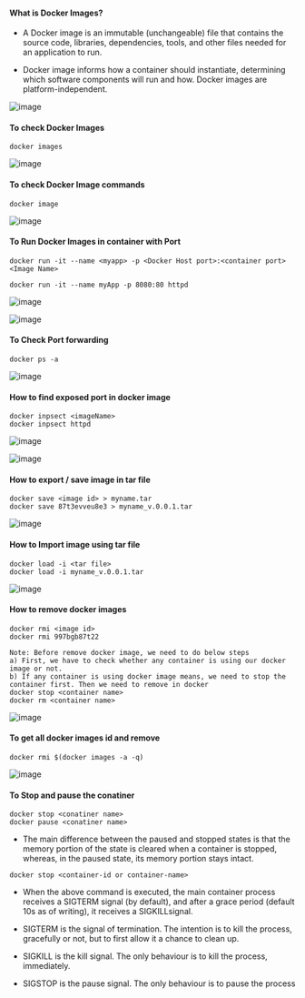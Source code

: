 #### What is Docker Images?

* A Docker image is an immutable (unchangeable) file that contains the source code, libraries, dependencies, tools, and other files needed for an application to run.

* Docker image informs how a container should instantiate, determining which software components will run and how. Docker images are platform-independent.


![image](https://github.com/mahendran-indiabees/MyScripts/assets/96326288/cee9edc9-4bf4-4053-a7d1-3b95a51a9f72)

#### To check Docker Images
```
docker images
```
![image](https://github.com/mahendran-indiabees/MyScripts/assets/96326288/5daaa29d-4e58-4cb1-a214-e2ca67566b82)

#### To check Docker Image commands
```
docker image
```

![image](https://github.com/mahendran-indiabees/MyScripts/assets/96326288/2751d9ae-74d9-4e02-a8dc-5a8da33533a0)


#### To Run Docker Images in container with Port

```
docker run -it --name <myapp> -p <Docker Host port>:<container port> <Image Name>

docker run -it --name myApp -p 8080:80 httpd
```
![image](https://github.com/mahendran-indiabees/MyScripts/assets/96326288/2c821e9d-482e-4868-b203-c41f51a1f6da)

![image](https://github.com/mahendran-indiabees/MyScripts/assets/96326288/72dee180-be31-4f6e-a761-1e18183d8ab8)
#### To Check Port forwarding

```
docker ps -a
```

![image](https://github.com/mahendran-indiabees/MyScripts/assets/96326288/00e39839-41ef-408f-b529-2d6532405053)

#### How to find exposed port in docker image

```
docker inpsect <imageName>
docker inpsect httpd
```
![image](https://github.com/mahendran-indiabees/MyScripts/assets/96326288/0117edb9-b5af-45ce-9ee5-5ec4118d1594)

![image](https://github.com/mahendran-indiabees/MyScripts/assets/96326288/4bfbef3d-6b86-4b2e-b351-675e2455a34d)

#### How to export / save image in tar file
```
docker save <image id> > myname.tar
docker save 87t3evveu8e3 > myname_v.0.0.1.tar
```
![image](https://github.com/mahendran-indiabees/MyScripts/assets/96326288/b40b15a5-37b7-4c73-9d9f-27dd98ca33e9)

#### How to Import image using tar file
```
docker load -i <tar file>
docker load -i myname_v.0.0.1.tar
```
![image](https://github.com/mahendran-indiabees/MyScripts/assets/96326288/e87e6c7e-fc1e-401f-adcb-ddbf9429387d)

#### How to remove docker images
```
docker rmi <image id>
docker rmi 997bgb87t22
```
```
Note: Before remove docker image, we need to do below steps
a) First, we have to check whether any container is using our docker image or not.
b) If any container is using docker image means, we need to stop the container first. Then we need to remove in docker
docker stop <container name>
docker rm <container name>
```
![image](https://github.com/mahendran-indiabees/MyScripts/assets/96326288/c7923153-6460-4e81-b9c3-4a22eea35690)

#### To get all docker images id and remove
```
docker rmi $(docker images -a -q)
```
![image](https://github.com/mahendran-indiabees/MyScripts/assets/96326288/509d854e-5e68-4f4e-ab0e-d7620290706d)

#### To Stop and pause the conatiner
```
docker stop <conatiner name>
docker pause <conatiner name>
```

* The main difference between the paused and stopped states is that the memory portion of the state is cleared when a container is stopped, whereas, in the paused state, its memory portion stays intact.

```
docker stop <container-id or container-name>
```

* When the above command is executed, the main container process receives a SIGTERM signal (by default), and after a grace period (default 10s as of writing), it receives a SIGKILLsignal.

* SIGTERM is the signal of termination. The intention is to kill the process, gracefully or not, but to first allow it a chance to clean up.
* SIGKILL is the kill signal. The only behaviour is to kill the process, immediately.
* SIGSTOP is the pause signal. The only behaviour is to pause the process


